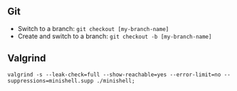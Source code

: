 ## Git
- Switch to a branch: ```git checkout [my-branch-name]```
- Create and switch to a branch: ```git checkout -b [my-branch-name]```

## Valgrind
```valgrind -s --leak-check=full --show-reachable=yes --error-limit=no --suppressions=minishell.supp ./minishell;```